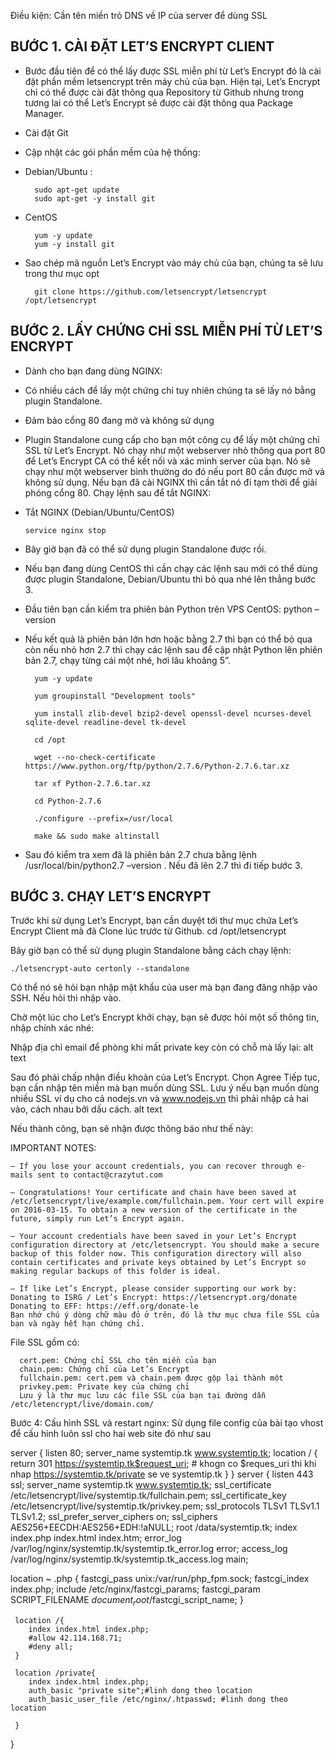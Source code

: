Điều kiện: Cần tên miền trỏ DNS về IP của server để dùng SSL

## BƯỚC 1. CÀI ĐẶT LET’S ENCRYPT CLIENT

* Bước đầu tiên để có thể lấy được SSL miễn phí từ Let’s Encrypt đó là cài đặt phần mềm letsencrypt trên máy chủ của bạn. Hiện tại, Let’s Encrypt chỉ có thể được cài đặt thông qua Repository từ Github nhưng trong tương lai có thể Let’s Encrypt sẽ được cài đặt thông qua Package Manager.

* Cài đặt Git

* Cập nhật các gói phần mềm của hệ thống:

* Debian/Ubuntu :

        sudo apt-get update 
        sudo apt-get -y install git
        
* CentOS

        yum -y update
        yum -y install git

* Sao chép mã nguồn Let’s Encrypt vào máy chủ của bạn, chúng ta sẽ lưu trong thư mục opt

        git clone https://github.com/letsencrypt/letsencrypt /opt/letsencrypt

## BƯỚC 2. LẤY CHỨNG CHỈ SSL MIỄN PHÍ TỪ LET’S ENCRYPT

* Dành cho bạn đang dùng NGINX:

* Có nhiều cách để lấy một chứng chỉ tuy nhiên chúng ta sẽ lấy nó bằng plugin Standalone.

* Đảm bảo cổng 80 đang mở và không sử dụng

* Plugin Standalone cung cấp cho bạn một công cụ để lấy một chứng chỉ SSL từ Let’s Encrypt. Nó chạy như một webserver nhỏ thông qua port 80 để Let’s Encrypt CA có thể kết nối và xác mình server của bạn. Nó sẽ chạy như một webserver bình thường do đó nếu port 80 cần được mở và không sử dụng. Nếu bạn đã cài NGINX thì cần tắt nó đi tạm thời để giải phóng cổng 80. Chạy lệnh sau để tắt NGINX:

* Tắt NGINX (Debian/Ubuntu/CentOS)

      service nginx stop

* Bây giờ bạn đã có thể sử dụng plugin Standalone được rồi.

* Nếu bạn đang dùng CentOS thì cần chạy các lệnh sau mới có thể dùng được plugin Standalone, Debian/Ubuntu thì bỏ qua nhé lên thẳng bước 3.

* Đầu tiên bạn cần kiểm tra phiên bản Python trên VPS CentOS: python –version
* Nếu kết quả là phiên bản lớn hơn hoặc bằng 2.7 thì bạn có thể bỏ qua còn nếu nhỏ hơn 2.7 thì chạy các lệnh sau để cập nhật Python lên phiên bản 2.7, chạy từng cái một nhé, hơi lâu khoảng 5”.

        yum -y update

        yum groupinstall "Development tools"

        yum install zlib-devel bzip2-devel openssl-devel ncurses-devel sqlite-devel readline-devel tk-devel

        cd /opt

        wget --no-check-certificate https://www.python.org/ftp/python/2.7.6/Python-2.7.6.tar.xz

        tar xf Python-2.7.6.tar.xz 

        cd Python-2.7.6

        ./configure --prefix=/usr/local

        make && sudo make altinstall

* Sau đó kiểm tra xem đã là phiên bản 2.7 chưa bằng lệnh /usr/local/bin/python2.7 –version . Nếu đã lên 2.7 thì đi tiếp bước 3.

## BƯỚC 3. CHẠY LET’S ENCRYPT

Trước khi sử dụng Let’s Encrypt, bạn cần duyệt tới thư mục chứa Let’s Encrypt Client mà đã Clone lúc trước từ Github.
      cd /opt/letsencrypt

Bây giờ bạn có thể sử dụng plugin Standalone bằng cách chạy lệnh:

    ./letsencrypt-auto certonly --standalone

Có thể nó sẽ hỏi bạn nhập mật khẩu của user mà bạn đang đăng nhập vào SSH. Nếu hỏi thì nhập vào.

Chờ một lúc cho Let’s Encrypt khởi chạy, bạn sẽ được hỏi một số thông tin, nhập chính xác nhé:

Nhập địa chỉ email để phòng khi mất private key còn có chỗ mà lấy lại:
alt text

Sau đó phải chấp nhận điều khoản của Let’s Encrypt. Chọn Agree
Tiếp tục, bạn cần nhập tên miền mà bạn muốn dùng SSL. Lưu ý nếu bạn muốn dùng nhiều SSL ví dụ cho cả nodejs.vn và www.nodejs.vn thì phải nhập cả hai vào, cách nhau bởi dấu cách.
alt text

Nếu thành công, bạn sẽ nhận được thông báo như thế này:

IMPORTANT NOTES:

    – If you lose your account credentials, you can recover through e-mails sent to contact@crazytut.com

    – Congratulations! Your certificate and chain have been saved at /etc/letsencrypt/live/example.com/fullchain.pem. Your cert will expire on 2016-03-15. To obtain a new version of the certificate in the future, simply run Let’s Encrypt again.

    – Your account credentials have been saved in your Let’s Encrypt configuration directory at /etc/letsencrypt. You should make a secure backup of this folder now. This configuration directory will also contain certificates and private keys obtained by Let’s Encrypt so making regular backups of this folder is ideal.

    – If like Let’s Encrypt, please consider supporting our work by: Donating to ISRG / Let’s Encrypt: https://letsencrypt.org/donate Donating to EFF: https://eff.org/donate-le
    Bạn nhớ chú ý dòng chữ màu đỏ ở trên, đó là thư mục chưa file SSL của bạn và ngày hết hạn chứng chỉ.

File SSL gồm có:

      cert.pem: Chứng chỉ SSL cho tên miền của bạn
      chain.pem: Chứng chỉ của Let’s Encrypt
      fullchain.pem: cert.pem và chain.pem được gộp lại thành một
      privkey.pem: Private key của chứng chỉ
      Lưu ý là thư mục lưu các file SSL của bạn tại đường dẫn /etc/letencrypt/live/domain.com/
Bước 4: Cấu hình SSL và restart nginx:
Sử dụng file config của bài tạo vhost để cấu hình luôn ssl cho hai web site đó như sau

   server { 
   listen 80; 
   server_name systemtip.tk www.systemtip.tk;
   location / { 
     return 301 https://systemtip.tk$request_uri; # khogn co $reques_uri thi khi nhap https://systemtip.tk/private se ve systemtip.tk
   } 
} 
server { 
   listen 443 ssl;
   server_name systemtip.tk www.systemtip.tk;
   ssl_certificate /etc/letsencrypt/live/systemtip.tk/fullchain.pem;
   ssl_certificate_key /etc/letsencrypt/live/systemtip.tk/privkey.pem;
   ssl_protocols TLSv1 TLSv1.1 TLSv1.2; 
   ssl_prefer_server_ciphers on; 
   ssl_ciphers AES256+EECDH:AES256+EDH:!aNULL; 
   root /data/systemtip.tk; 
   index index.php index.html index.htm; 
   error_log  /var/log/nginx/systemtip.tk/systemtip.tk_error.log error;
   access_log  /var/log/nginx/systemtip.tk/systemtip.tk_access.log  main;
       
   location ~ \.php {
        fastcgi_pass unix:/var/run/php_fpm.sock;
        fastcgi_index   index.php;
        include         /etc/nginx/fastcgi_params;
        fastcgi_param   SCRIPT_FILENAME $document_root/$fastcgi_script_name; 
}

     location /{
        index index.html index.php;
        #allow 42.114.168.71;
        #deny all;
     }

     location /private{
        index index.html index.php;
        auth_basic "private site";#linh dong theo location
        auth_basic_user_file /etc/nginx/.htpasswd; #linh dong theo location

     }

}


